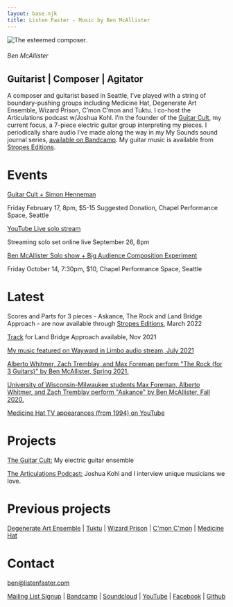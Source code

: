```yaml
---
layout: base.njk
title: Listen Faster - Music by Ben McAllister
---
```



<div id="home-header">

![The esteemed composer](/main/img/Ben_on_Orcas.jpg).

###### Ben McAllister

## Guitarist | Composer | Agitator

</div>

<div id="home-body">

A composer and guitarist based in Seattle, I've played with a string of boundary-pushing groups 
including Medicine Hat, Degenerate Art Ensemble, Wizard Prison, C’mon C’mon and Tuktu. 
I co-host the Articulations podcast w/Joshua Kohl. I’m the founder of the [Guitar Cult](http://theguitarcult.com/), my current focus, a 7-piece electric guitar group interpreting my pieces. I periodically share audio I've made along the way in my My Sounds sound journal series, [available on Bandcamp](https://listenfastermusic.bandcamp.com/).  My guitar music is available from [Stropes Editions](https://www.stropes.com/ben-mcallister/).

# Events

[Guitar Cult + Simon Henneman](https://www.waywardmusic.org/?p=7283)

Friday February 17, 8pm, $5-15 Suggested Donation, Chapel Performance Space, Seattle

[YouTube Live solo stream](https://www.youtube.com/watch?v=GAL8k0cSFJ8)

Streaming solo set online live September 26, 8pm

[Ben McAllister Solo show + Big Audience Composition Experiment](https://www.waywardmusic.org/?p=7086)

Friday October 14, 7:30pm, $10, Chapel Performance Space, Seattle



# Latest

Scores and Parts for 3 pieces - Askance, The Rock and Land Bridge Approach - are now available through [Stropes Editions](https://www.stropes.com/ben-mcallister/), March 2022

[Track](https://listenfastermusic.bandcamp.com/track/land-bridge-approach-for-3-guitars) for Land Bridge Approach available, Nov 2021

[My music featured on Wayward in Limbo audio stream, July 2021](https://www.listenfaster.com/main/wayward-in-limbo-series-july-2021-liner-notes/)

[Alberto Whitmer, Zach Tremblay, and Max Foreman perform "The Rock (for 3 Guitars)" by Ben McAllister, Spring 2021.](https://www.youtube.com/watch?v=2M7vOIHOeeU)

[University of Wisconsin-Milwaukee students Max Foreman, Alberto Whitmer, and Zach Tremblay perform "Askance" by Ben McAllister, Fall 2020.](https://www.youtube.com/watch?v=hmvI6H64SPI)

[Medicine Hat TV appearances (from 1994)  on YouTube](https://www.youtube.com/playlist?list=PL8HqEsHojIXPM3Nn-1xxiXzWyiu_Mn-T6)

# Projects

[The Guitar Cult:](https://www.theguitarcult.com/) My electric guitar ensemble

[The Articulations Podcast:](https://www.articulationspodcast.com/) Joshua Kohl and I interview unique musicians we love.

# Previous projects

[Degenerate Art Ensemble](https://www.degenerateartensemble.com/) | [Tuktu](https://listenfastermusic.bandcamp.com/album/qayaq-1) | [Wizard Prison](https://wizardprison.bandcamp.com/) | [C'mon C'mon](https://cmoncmon.bandcamp.com/) | [Medicine Hat](https://listenfastermusic.bandcamp.com/album/medicine-hat)

# Contact

ben@listenfaster.com

[Mailing List Signup](http://eepurl.com/bbcGMr) | [Bandcamp](https://listenfastermusic.bandcamp.com/) | [Soundcloud](https://soundcloud.com/listenfaster/) | [YouTube](https://www.youtube.com/channel/UCWBSD3mHhaImuKrzbQ0zHQA) | [Facebook](https://www.facebook.com/ben.mcallister) | [Github](https://github.com/benmca/)

</div>


